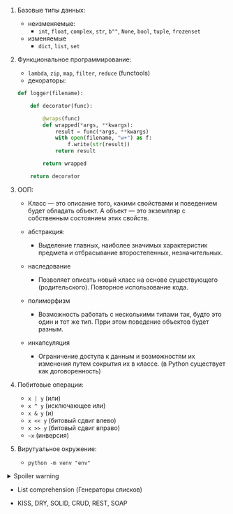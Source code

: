 1. Базовые типы данныx:
    - неизменяемые:
        - ```int```, ```float```, ```complex```, ```str```, ```b""```, ```None```, ```bool```, ```tuple```, ```frozenset```
    - изменяемые
        - ```dict```, ```list```, ```set```
            
2. Функциональное программирование:
    - ```lambda```, ```zip```, ```map```, ```filter```, ```reduce``` (functools)
    - декораторы:
    ``` python
    def logger(filename):

        def decorator(func):

            @wraps(func)
            def wrapped(*args, **kwargs):
                result = func(*args, **kwargs)
                with open(filename, "w+") as f:
                    f.write(str(result))
                return result

            return wrapped

        return decorator
    ```

3. ООП:
    - Класс — это описание того, какими свойствами и поведением будет обладать объект. А объект — это экземпляр с собственным состоянием этих свойств.

    - абстракция:
        - Выделение главных, наиболее значимых характеристик предмета и отбрасывание второстепенных, незначительных.
    - наследование
        - Позволяет описать новый класс на основе существующего (родительского). Повторное использование кода.
    - полиморфизм
        - Возможность работать с несколькими типами так, будто это один и тот же тип. Прри этом 
        поведение объектов будет разным.
    - инкапсуляция
        - Ограничение доступа к данным и возможностям их изменения путем сокрытия их в классе. (в Python существует как договоренность)


3. Побитовые операции:
    - ```x | y``` (или)
    - ```x ^ y``` (исключающее или)
    - ```x & y``` (и)
    - ```x << y``` (битовый сдвиг влево)
    - ```x >> y``` (битовый сдвиг вправо)
    - ```~x``` (инверсия)

4. Вирутуальное окружение:
    - ```python -m venv "env"```



<details>
  <summary>Spoiler warning</summary>
  
  Spoiler text. Note that it's important to have a space after the summary tag. You should be able to write any markdown you want inside the `<details>` tag... just make sure you close `<details>` afterward.
  
  ``` javascript 
  console.log("I'm a code block!");
  ```
  
</details>



- List comprehension (Генераторы списков)

- KISS, DRY, SOLID, CRUD, REST, SOAP

